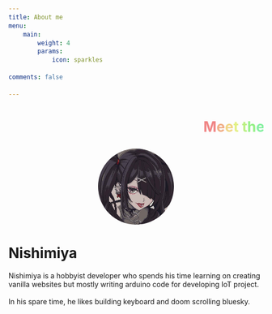 ```yaml
---
title: About me
menu:
    main: 
        weight: 4
        params:
            icon: sparkles

comments: false

---
```

<h1 class="center-title">
  <marquee>
    <span style="color:#F08484">M</span><span style="color:#F0AD84">e</span><span style="color:#F0D584">e</span><span style="color:#E2F084">t</span> <span style="color:#BAF084">t</span><span style="color:#92F084">h</span><span style="color:#84F09F">e</span> <span style="color:#84F0C8">w</span><span style="color:#84F0F0">e</span><span style="color:#84C8F0">e</span><span style="color:#849FF0">b</span>
  </marquee>
</h1>

<div class="profiles">
  <div class="profile">
    <img src="nishi.png" style="border-radius: 50%; display: block; margin: 0 auto; width: 150px;" alt="Nishimiya Profile Image">
    <h1>Nishimiya</h1>
    <div> Nishimiya is a hobbyist developer who spends his time learning on
    creating vanilla websites but mostly writing arduino code for developing IoT
    project. <br><br> In his spare time, he likes building keyboard and doom
    scrolling bluesky. 
    </div> 
</div> 
</div>
